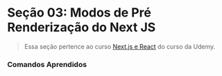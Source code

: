 # Seção 03: Modos de Pré Renderização do Next JS

>Essa seção pertence ao curso [Next.js e React](https://www.udemy.com/course/nextjs-e-react/) do curso da Udemy.


### Comandos Aprendidos
